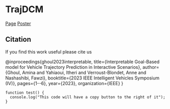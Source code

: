 # TrajDCM

[Page](https://github.com/aminaghoul/TrajDCM) [Poster](docs/poster_IV.pdf)

## Citation

If you find this work useful please cite us

@inproceedings{ghoul2023interpretable,
  title={Interpretable Goal-Based model for Vehicle Trajectory Prediction in Interactive Scenarios},
  author={Ghoul, Amina and Yahiaoui, Itheri and Verroust-Blondet, Anne and Nashashibi, Fawzi},
  booktitle={2023 IEEE Intelligent Vehicles Symposium (IV)},
  pages={1--6},
  year={2023},
  organization={IEEE}
}

```
function test() {
  console.log("This code will have a copy button to the right of it");
}
```


